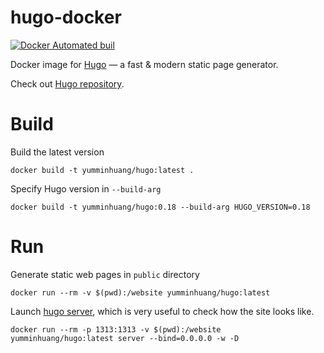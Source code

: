 # hugo-docker

[![Docker Automated buil](https://img.shields.io/badge/docker-automated-blue.svg)](https://hub.docker.com/r/yumminhuang/hugo-docker/)

Docker image for [Hugo](https://gohugo.io/) —  a fast & modern static page generator.

Check out [Hugo repository](https://github.com/spf13/hugo).

# Build

Build the latest version

```shell
docker build -t yumminhuang/hugo:latest .
```

Specify Hugo version in `--build-arg`

```shell
docker build -t yumminhuang/hugo:0.18 --build-arg HUGO_VERSION=0.18
```

# Run

Generate static web pages in `public` directory

```shell
docker run --rm -v $(pwd):/website yumminhuang/hugo:latest
```

Launch [hugo server](https://gohugo.io/commands/hugo_server/), which is very useful to check how the site looks like.

```shell
docker run --rm -p 1313:1313 -v $(pwd):/website yumminhuang/hugo:latest server --bind=0.0.0.0 -w -D
```
